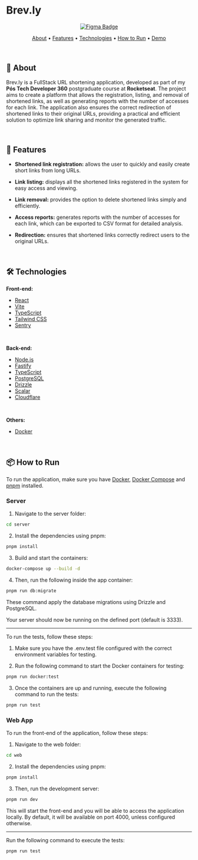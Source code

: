 # Brev.ly

<p align="center"> 
  <a href="https://www.figma.com/design/38Z1s9VnoA1kB4xPv1IQBd/Encurtador-de-Links--Community-?node-id=0-1&m=dev&t=k6jeOmvV7h9NzLTt-1">
    <img alt="Figma Badge" src="https://img.shields.io/badge/Figma-%23F24E1E?style=flat&logo=figma&logoColor=%23FFFFFF">
  </a>
</p>

<p align="center">
 <a href="#-about">About</a> •
 <a href="#-features">Features</a> • 
 <a href="#-technologies">Technologies</a> • 
 <a href="#-how-to-run">How to Run</a> • 
 <a href="#-demo">Demo</a>
</p>

<br/>

## 📑 About

Brev.ly is a FullStack URL shortening application, developed as part of my **Pós Tech Developer 360** postgraduate course at **Rocketseat**. The project aims to create a platform that allows the registration, listing, and removal of shortened links, as well as generating reports with the number of accesses for each link. The application also ensures the correct redirection of shortened links to their original URLs, providing a practical and efficient solution to optimize link sharing and monitor the generated traffic.

<br/>

## 🚀 Features

- **Shortened link registration:** allows the user to quickly and easily create short links from long URLs.

- **Link listing:** displays all the shortened links registered in the system for easy access and viewing.

- **Link removal:** provides the option to delete shortened links simply and efficiently.

- **Access reports:** generates reports with the number of accesses for each link, which can be exported to CSV format for detailed analysis.

- **Redirection:** ensures that shortened links correctly redirect users to the original URLs.

<br/>

## 🛠 Technologies

**Front-end:**

- [React](https://react.dev/)
- [Vite](https://vite.dev/)
- [TypeScript](https://www.typescriptlang.org/)
- [Tailwind CSS](https://tailwindcss.com/)
- [Sentry](https://sentry.io/welcome/)

<br/>

**Back-end:**

- [Node.js](https://nodejs.org/en)
- [Fastify](https://fastify.dev/)
- [TypeScript](https://www.typescriptlang.org/)
- [PostgreSQL](https://www.postgresql.org/)
- [Drizzle](https://orm.drizzle.team/)
- [Scalar](https://scalar.com/)
- [Cloudflare](https://www.cloudflare.com/)

<br/>

**Others:**

- [Docker](https://www.docker.com/)

<br/>

## 📦 How to Run

To run the application, make sure you have [Docker](https://www.docker.com/), [Docker Compose](https://docs.docker.com/compose/) and [pnpm](https://pnpm.io/) installed.

### Server

1. Navigate to the server folder:

```bash
cd server
```

2. Install the dependencies using pnpm:

```bash
pnpm install
```

3. Build and start the containers:

```bash
docker-compose up --build -d
```

4. Then, run the following inside the app container:

```bash
pnpm run db:migrate
```

These command apply the database migrations using Drizzle and PostgreSQL.

Your server should now be running on the defined port (default is 3333).

<hr />

To run the tests, follow these steps:

1. Make sure you have the .env.test file configured with the correct environment variables for testing.

2. Run the following command to start the Docker containers for testing:

```bash
pnpm run docker:test
```

3. Once the containers are up and running, execute the following command to run the tests:

```bash
pnpm run test
```

### Web App

To run the front-end of the application, follow these steps:

1. Navigate to the web folder:

```bash
cd web
```

2. Install the dependencies using pnpm:

```bash
pnpm install
```

3. Then, run the development server:

```bash
pnpm run dev
```

This will start the front-end and you will be able to access the application locally. By default, it will be available on port 4000, unless configured otherwise.

<hr />

Run the following command to execute the tests:

```bash
pnpm run test
```
